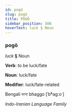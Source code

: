 ```yaml
---
id: pogö
slug: pogö
title: POGÖ
sidebar_position: 506
hoverText: luck § Noun
---
```


### pogö

*luck* **§** Noun

**Verb**: to be luck/fate

**Noun**: luck/fate

**Modifier**: luck/fate-related

Bengali ভাগ্য bhaggo [ˈbʱaɡːoˑ]

*Indo-Iranian Language Family*
